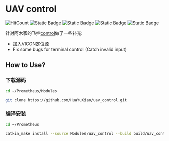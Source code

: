 # UAV control

![HitCount](https://img.shields.io/endpoint?url=https%3A%2F%2Fhits.dwyl.com%2FHuaYuXiao%2Fuav_control.json%3Fcolor%3Dpink)
![Static Badge](https://img.shields.io/badge/ROS-melodic-22314E?logo=ros)
![Static Badge](https://img.shields.io/badge/C%2B%2B-11-00599C?logo=cplusplus)
![Static Badge](https://img.shields.io/badge/Ubuntu-18.04.6-E95420?logo=ubuntu)
![Static Badge](https://img.shields.io/badge/NVIDIA-Jetson_Nano-76B900?LOGO=nvidia)


针对阿木家的飞控[control](https://github.com/amov-lab/Prometheus/tree/v1.1/Modules/control)做了一些补充:
- 加入VICON定位源
- Fix some bugs for terminal control (Catch invalid input)

## How to Use?

### 下载源码

```bash
cd ~/Prometheus/Modules
```

```bash
git clone https://github.com/HuaYuXiao/uav_control.git
```

### 编译安装

```bash
cd ~/Prometheus
```

```bash
catkin_make install --source Modules/uav_control --build build/uav_control
```
